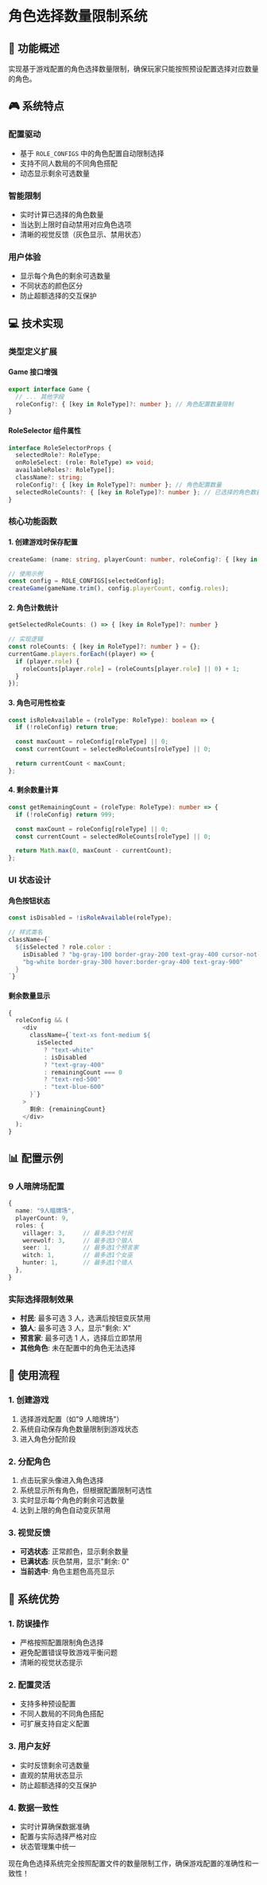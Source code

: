 # 角色选择数量限制系统

## 🎯 功能概述

实现基于游戏配置的角色选择数量限制，确保玩家只能按照预设配置选择对应数量的角色。

## 🎮 系统特点

### 配置驱动

- 基于 `ROLE_CONFIGS` 中的角色配置自动限制选择
- 支持不同人数局的不同角色搭配
- 动态显示剩余可选数量

### 智能限制

- 实时计算已选择的角色数量
- 当达到上限时自动禁用对应角色选项
- 清晰的视觉反馈（灰色显示、禁用状态）

### 用户体验

- 显示每个角色的剩余可选数量
- 不同状态的颜色区分
- 防止超额选择的交互保护

## 💻 技术实现

### 类型定义扩展

#### Game 接口增强

```typescript
export interface Game {
  // ... 其他字段
  roleConfig?: { [key in RoleType]?: number }; // 角色配置数量限制
}
```

#### RoleSelector 组件属性

```typescript
interface RoleSelectorProps {
  selectedRole?: RoleType;
  onRoleSelect: (role: RoleType) => void;
  availableRoles?: RoleType[];
  className?: string;
  roleConfig?: { [key in RoleType]?: number }; // 角色配置数量
  selectedRoleCounts?: { [key in RoleType]?: number }; // 已选择的角色数量
}
```

### 核心功能函数

#### 1. 创建游戏时保存配置

```typescript
createGame: (name: string, playerCount: number, roleConfig?: { [key in RoleType]?: number }) => void

// 使用示例
const config = ROLE_CONFIGS[selectedConfig];
createGame(gameName.trim(), config.playerCount, config.roles);
```

#### 2. 角色计数统计

```typescript
getSelectedRoleCounts: () => { [key in RoleType]?: number }

// 实现逻辑
const roleCounts: { [key in RoleType]?: number } = {};
currentGame.players.forEach((player) => {
  if (player.role) {
    roleCounts[player.role] = (roleCounts[player.role] || 0) + 1;
  }
});
```

#### 3. 角色可用性检查

```typescript
const isRoleAvailable = (roleType: RoleType): boolean => {
  if (!roleConfig) return true;

  const maxCount = roleConfig[roleType] || 0;
  const currentCount = selectedRoleCounts[roleType] || 0;

  return currentCount < maxCount;
};
```

#### 4. 剩余数量计算

```typescript
const getRemainingCount = (roleType: RoleType): number => {
  if (!roleConfig) return 999;

  const maxCount = roleConfig[roleType] || 0;
  const currentCount = selectedRoleCounts[roleType] || 0;

  return Math.max(0, maxCount - currentCount);
};
```

### UI 状态设计

#### 角色按钮状态

```typescript
const isDisabled = !isRoleAvailable(roleType);

// 样式类名
className={`
  ${isSelected ? role.color :
    isDisabled ? "bg-gray-100 border-gray-200 text-gray-400 cursor-not-allowed" :
    "bg-white border-gray-300 hover:border-gray-400 text-gray-900"
  }
`}
```

#### 剩余数量显示

```typescript
{
  roleConfig && (
    <div
      className={`text-xs font-medium ${
        isSelected
          ? "text-white"
          : isDisabled
          ? "text-gray-400"
          : remainingCount === 0
          ? "text-red-500"
          : "text-blue-600"
      }`}
    >
      剩余: {remainingCount}
    </div>
  );
}
```

## 📊 配置示例

### 9 人暗牌场配置

```typescript
{
  name: "9人暗牌场",
  playerCount: 9,
  roles: {
    villager: 3,     // 最多选3个村民
    werewolf: 3,     // 最多选3个狼人
    seer: 1,         // 最多选1个预言家
    witch: 1,        // 最多选1个女巫
    hunter: 1,       // 最多选1个猎人
  },
}
```

### 实际选择限制效果

- **村民**: 最多可选 3 人，选满后按钮变灰禁用
- **狼人**: 最多可选 3 人，显示"剩余: X"
- **预言家**: 最多可选 1 人，选择后立即禁用
- **其他角色**: 未在配置中的角色无法选择

## 🔧 使用流程

### 1. 创建游戏

1. 选择游戏配置（如"9 人暗牌场"）
2. 系统自动保存角色数量限制到游戏状态
3. 进入角色分配阶段

### 2. 分配角色

1. 点击玩家头像进入角色选择
2. 系统显示所有角色，但根据配置限制可选性
3. 实时显示每个角色的剩余可选数量
4. 达到上限的角色自动变灰禁用

### 3. 视觉反馈

- **可选状态**: 正常颜色，显示剩余数量
- **已满状态**: 灰色禁用，显示"剩余: 0"
- **当前选中**: 角色主题色高亮显示

## 🎯 系统优势

### 1. 防误操作

- 严格按照配置限制角色选择
- 避免配置错误导致游戏平衡问题
- 清晰的视觉状态提示

### 2. 配置灵活

- 支持多种预设配置
- 不同人数局的不同角色搭配
- 可扩展支持自定义配置

### 3. 用户友好

- 实时反馈剩余可选数量
- 直观的禁用状态显示
- 防止超额选择的交互保护

### 4. 数据一致性

- 实时计算确保数据准确
- 配置与实际选择严格对应
- 状态管理集中统一

现在角色选择系统完全按照配置文件的数量限制工作，确保游戏配置的准确性和一致性！
